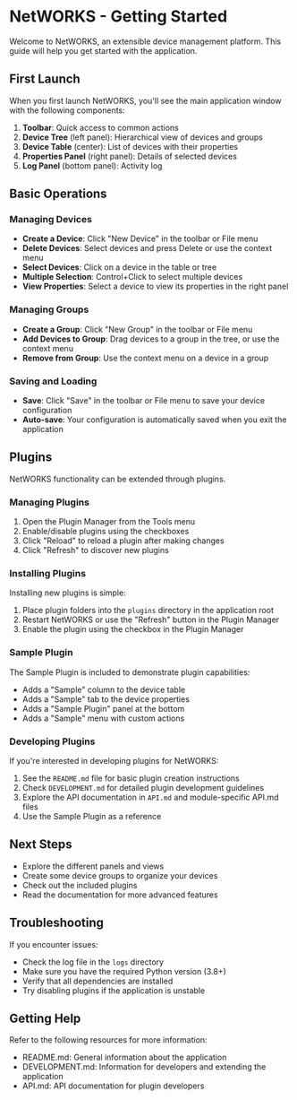 # NetWORKS - Getting Started

Welcome to NetWORKS, an extensible device management platform. This guide will help you get started with the application.

## First Launch

When you first launch NetWORKS, you'll see the main application window with the following components:

1. **Toolbar**: Quick access to common actions
2. **Device Tree** (left panel): Hierarchical view of devices and groups
3. **Device Table** (center): List of devices with their properties
4. **Properties Panel** (right panel): Details of selected devices
5. **Log Panel** (bottom panel): Activity log

## Basic Operations

### Managing Devices

- **Create a Device**: Click "New Device" in the toolbar or File menu
- **Delete Devices**: Select devices and press Delete or use the context menu
- **Select Devices**: Click on a device in the table or tree
- **Multiple Selection**: Control+Click to select multiple devices
- **View Properties**: Select a device to view its properties in the right panel

### Managing Groups

- **Create a Group**: Click "New Group" in the toolbar or File menu
- **Add Devices to Group**: Drag devices to a group in the tree, or use the context menu
- **Remove from Group**: Use the context menu on a device in a group

### Saving and Loading

- **Save**: Click "Save" in the toolbar or File menu to save your device configuration
- **Auto-save**: Your configuration is automatically saved when you exit the application

## Plugins

NetWORKS functionality can be extended through plugins.

### Managing Plugins

1. Open the Plugin Manager from the Tools menu
2. Enable/disable plugins using the checkboxes
3. Click "Reload" to reload a plugin after making changes
4. Click "Refresh" to discover new plugins

### Installing Plugins

Installing new plugins is simple:

1. Place plugin folders into the `plugins` directory in the application root
2. Restart NetWORKS or use the "Refresh" button in the Plugin Manager
3. Enable the plugin using the checkbox in the Plugin Manager

### Sample Plugin

The Sample Plugin is included to demonstrate plugin capabilities:

- Adds a "Sample" column to the device table
- Adds a "Sample" tab to the device properties
- Adds a "Sample Plugin" panel at the bottom
- Adds a "Sample" menu with custom actions

### Developing Plugins

If you're interested in developing plugins for NetWORKS:

1. See the `README.md` file for basic plugin creation instructions
2. Check `DEVELOPMENT.md` for detailed plugin development guidelines
3. Explore the API documentation in `API.md` and module-specific API.md files
4. Use the Sample Plugin as a reference

## Next Steps

- Explore the different panels and views
- Create some device groups to organize your devices
- Check out the included plugins
- Read the documentation for more advanced features

## Troubleshooting

If you encounter issues:

- Check the log file in the `logs` directory
- Make sure you have the required Python version (3.8+)
- Verify that all dependencies are installed
- Try disabling plugins if the application is unstable

## Getting Help

Refer to the following resources for more information:

- README.md: General information about the application
- DEVELOPMENT.md: Information for developers and extending the application
- API.md: API documentation for plugin developers 